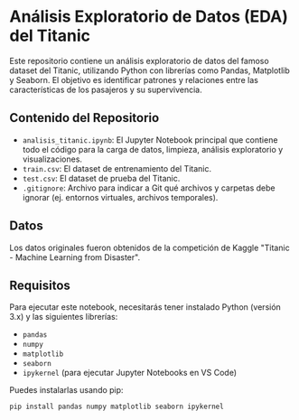 # Análisis Exploratorio de Datos (EDA) del Titanic

Este repositorio contiene un análisis exploratorio de datos del famoso dataset del Titanic, utilizando Python con librerías como Pandas, Matplotlib y Seaborn. El objetivo es identificar patrones y relaciones entre las características de los pasajeros y su supervivencia.

## Contenido del Repositorio

* `analisis_titanic.ipynb`: El Jupyter Notebook principal que contiene todo el código para la carga de datos, limpieza, análisis exploratorio y visualizaciones.
* `train.csv`: El dataset de entrenamiento del Titanic.
* `test.csv`: El dataset de prueba del Titanic.
* `.gitignore`: Archivo para indicar a Git qué archivos y carpetas debe ignorar (ej. entornos virtuales, archivos temporales).

## Datos

Los datos originales fueron obtenidos de la competición de Kaggle "Titanic - Machine Learning from Disaster".

## Requisitos

Para ejecutar este notebook, necesitarás tener instalado Python (versión 3.x) y las siguientes librerías:

* `pandas`
* `numpy`
* `matplotlib`
* `seaborn`
* `ipykernel` (para ejecutar Jupyter Notebooks en VS Code)

Puedes instalarlas usando pip:
```bash
pip install pandas numpy matplotlib seaborn ipykernel